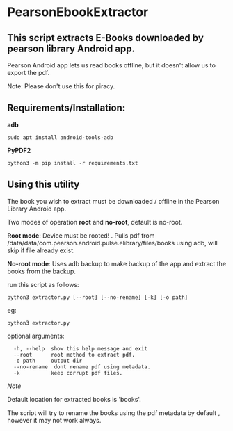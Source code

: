 # PearsonEbookExtractor
## This script extracts E-Books  downloaded by pearson library Android app.

Pearson Android app lets us read books offline, but it doesn't allow us to export the pdf.

Note:  Please don't use this for piracy.

## Requirements/Installation:
**adb**
```
sudo apt install android-tools-adb
```
**PyPDF2**
```
python3 -m pip install -r requirements.txt
```

## Using this utility
The book you wish to extract must be downloaded / offline in the Pearson Library Android app.


Two modes of operation **root** and **no-root**, default is no-root.

**Root mode**: Device must be rooted! . Pulls pdf from /data/data/com.pearson.android.pulse.elibrary/files/books using adb, will skip if file already exist.

**No-root mode**: Uses adb backup to make backup of the app and extract the books from the backup.

run this script as follows:
```
python3 extractor.py [--root] [--no-rename] [-k] [-o path]
```
eg:

```
python3 extractor.py 
```

optional arguments:
```
  -h, --help  show this help message and exit
  --root      root method to extract pdf.
  -o path     output dir
  --no-rename  dont rename pdf using metadata.
  -k          keep corrupt pdf files.
```
_Note_

Default location for extracted books is 'books'.

The script will try to rename the books using the pdf metadata by default , however it may not work always.




